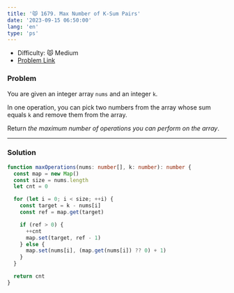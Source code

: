 ```yaml
---
title: '😾 1679. Max Number of K-Sum Pairs'
date: '2023-09-15 06:50:00'
lang: 'en'
type: 'ps'
---
```


- Difficulty: 😾 Medium
- [Problem Link](https://leetcode.com/problems/max-number-of-k-sum-pairs/description/?envType=study-plan-v2&envId=leetcode-75)

### Problem

You are given an integer array `nums` and an integer `k`.

In one operation, you can pick two numbers from the array whose sum equals `k` and remove them from the array.

Return _the maximum number of operations you can perform on the array_.

---

### Solution

```ts
function maxOperations(nums: number[], k: number): number {
  const map = new Map()
  const size = nums.length
  let cnt = 0

  for (let i = 0; i < size; ++i) {
    const target = k - nums[i]
    const ref = map.get(target)

    if (ref > 0) {
      ++cnt
      map.set(target, ref - 1)
    } else {
      map.set(nums[i], (map.get(nums[i]) ?? 0) + 1)
    }
  }

  return cnt
}
```
